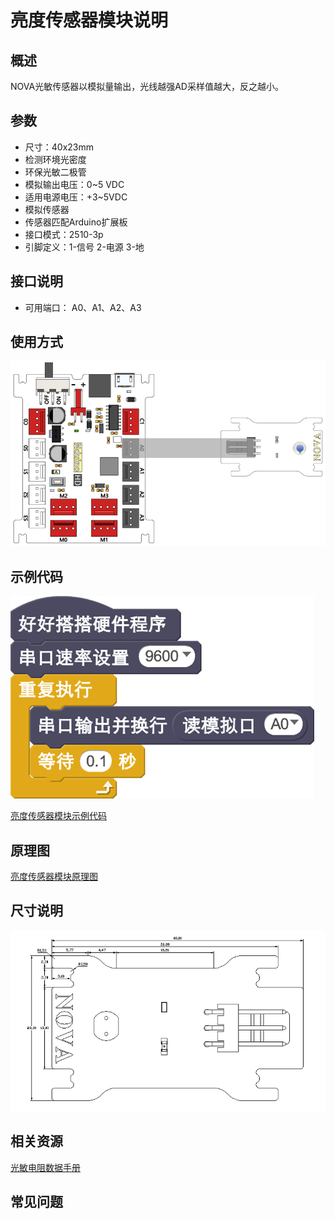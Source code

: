 # 亮度传感器模块说明

## 概述
NOVA光敏传感器以模拟量输出，光线越强AD采样值越大，反之越小。

## 参数
- 尺寸：40x23mm
- 检测环境光密度
- 环保光敏二极管
- 模拟输出电压：0~5 VDC
- 适用电源电压：+3~5VDC
- 模拟传感器
- 传感器匹配Arduino扩展板
- 接口模式：2510-3p
- 引脚定义：1-信号 2-电源 3-地

## 接口说明
- 可用端口： A0、A1、A2、A3

## 使用方式
![](./images/47.png)

## 示例代码
![](./images/48.png)

[亮度传感器模块示例代码](http://www.haohaodada.com/show.php?id=947651)

## 原理图
[亮度传感器模块原理图](https://github.com/Haohaodada-official/haohaodada-docs/blob/master/%E5%8E%9F%E7%90%86%E5%9B%BE/%E5%85%89%E7%BA%BF%E4%BC%A0%E6%84%9F%E5%99%A8%E6%A8%A1%E5%9D%97.pdf)

## 尺寸说明
![](./images/116.png)

## 相关资源

[光敏电阻数据手册](https://github.com/Haohaodada-official/haohaodada-docs/blob/master/%E4%B8%BB%E8%A6%81%E8%8A%AF%E7%89%87%E8%AF%B4%E6%98%8E%E4%B9%A6/%E4%BA%AE%E5%BA%A6-%E5%85%89%E6%95%8F%E7%94%B5%E9%98%BB.PDF)

## 常见问题

